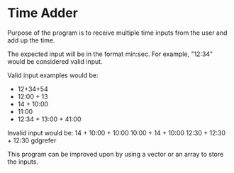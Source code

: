# Time Adder

Purpose of the program is to receive multiple time inputs from the user and add up the time.

The expected input will be in the format min:sec.
For example, "12:34" would be considered valid input.

Valid input examples would be:
- 12+34+54
- 12:00 + 13
- 14 + 10:00
- 11:00
- 12:34 + 13:00 + 41:00

Invalid input would be:
    14 + 10:00 + 10:00
    10:00 + 14 + 10:00
    12:30 + 12:30 + 12:30
    gdgrefer

This program can be improved upon by using a vector or an array to store the inputs.
